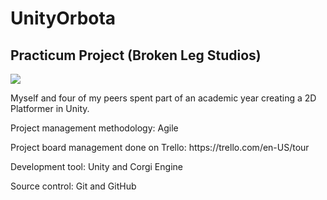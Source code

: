 # UnityOrbota
## Practicum Project (Broken Leg Studios)
![](Orbota.gif)
<p>Myself and four of my peers spent part of an academic year creating a 2D Platformer in Unity.</p>
<p>Project management methodology: Agile</p>
<p>Project board management done on Trello: https://trello.com/en-US/tour</p>
<p>Development tool: Unity and Corgi Engine</p>
<p>Source control: Git and GitHub</p>
